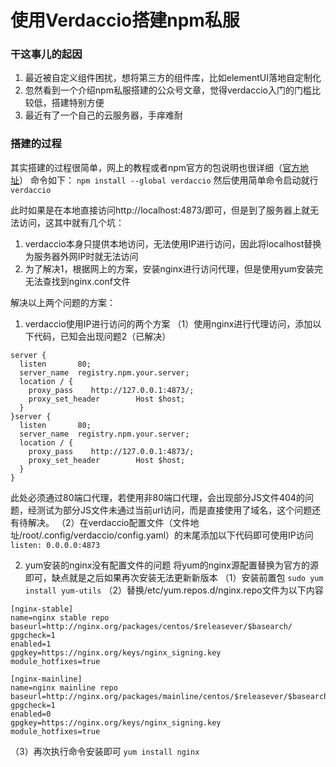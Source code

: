 # 使用Verdaccio搭建npm私服

### 干这事儿的起因
1. 最近被自定义组件困扰，想将第三方的组件库，比如elementUI落地自定制化
2. 忽然看到一个介绍npm私服搭建的公众号文章，觉得verdaccio入门的门槛比较低，搭建特别方便
3. 最近有了一个自己的云服务器，手痒难耐

### 搭建的过程
其实搭建的过程很简单，网上的教程或者npm官方的包说明也很详细（[官方地址](https://www.npmjs.com/package/verdaccio)）
命令如下：
`npm install --global verdaccio`
然后使用简单命令启动就行
`verdaccio`

此时如果是在本地直接访问http://localhost:4873/即可，但是到了服务器上就无法访问，这其中就有几个坑：
1. verdaccio本身只提供本地访问，无法使用IP进行访问，因此将localhost替换为服务器外网IP时就无法访问
2. 为了解决1，根据网上的方案，安装nginx进行访问代理，但是使用yum安装完无法查找到nginx.conf文件

解决以上两个问题的方案：
1. verdaccio使用IP进行访问的两个方案
（1）使用nginx进行代理访问，添加以下代码，已知会出现问题2（已解决）
```
server {
  listen       80;
  server_name  registry.npm.your.server;
  location / {
    proxy_pass    http://127.0.0.1:4873/;
    proxy_set_header        Host $host;
  }
}server {
  listen       80;
  server_name  registry.npm.your.server;
  location / {
    proxy_pass    http://127.0.0.1:4873/;
    proxy_set_header        Host $host;
  }
}
```
此处必须通过80端口代理，若使用非80端口代理，会出现部分JS文件404的问题，经测试为部分JS文件未通过当前url访问，而是直接使用了域名，这个问题还有待解决。
（2）在verdaccio配置文件（文件地址/root/.config/verdaccio/config.yaml）的末尾添加以下代码即可使用IP访问
`listen: 0.0.0.0:4873`

2. yum安装的nginx没有配置文件的问题
将yum的nginx源配置替换为官方的源即可，缺点就是之后如果再次安装无法更新新版本
（1）安装前置包
`sudo yum install yum-utils`
（2）替换/etc/yum.repos.d/nginx.repo文件为以下内容
```
[nginx-stable]
name=nginx stable repo
baseurl=http://nginx.org/packages/centos/$releasever/$basearch/
gpgcheck=1
enabled=1
gpgkey=https://nginx.org/keys/nginx_signing.key
module_hotfixes=true

[nginx-mainline]
name=nginx mainline repo
baseurl=http://nginx.org/packages/mainline/centos/$releasever/$basearch/
gpgcheck=1
enabled=0
gpgkey=https://nginx.org/keys/nginx_signing.key
module_hotfixes=true
```
（3）再次执行命令安装即可
`yum install nginx`